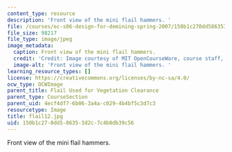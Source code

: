 ```yaml
---
content_type: resource
description: 'Front view of the mini flail hammers. '
file: /courses/ec-s06-design-for-demining-spring-2007/150b1c270dd586353d2c7c4b0db39c56_flail12.jpg
file_size: 98217
file_type: image/jpeg
image_metadata:
  caption: Front view of the mini flail hammers.
  credit: 'Credit: Image courtesy of MIT OpenCourseWare, course staff, and students.'
  image-alt: 'Front view of the mini flail hammers. '
learning_resource_types: []
license: https://creativecommons.org/licenses/by-nc-sa/4.0/
ocw_type: OCWImage
parent_title: Flail Used for Vegetation Clearance
parent_type: CourseSection
parent_uid: 4ecf4df7-6b06-3a4a-c029-4b4bf5c3d7c3
resourcetype: Image
title: flail12.jpg
uid: 150b1c27-0dd5-8635-3d2c-7c4b0db39c56
---
```

Front view of the mini flail hammers. 